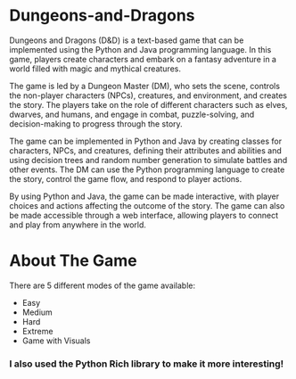 # Dungeons-and-Dragons

Dungeons and Dragons (D&D) is a text-based game that can be implemented using the Python and Java programming language. In this game, players create characters and embark on a fantasy adventure in a world filled with magic and mythical creatures.

The game is led by a Dungeon Master (DM), who sets the scene, controls the non-player characters (NPCs), creatures, and environment, and creates the story. The players take on the role of different characters such as elves, dwarves, and humans, and engage in combat, puzzle-solving, and decision-making to progress through the story.

The game can be implemented in Python and Java by creating classes for characters, NPCs, and creatures, defining their attributes and abilities and using decision trees and random number generation to simulate battles and other events. The DM can use the Python programming language to create the story, control the game flow, and respond to player actions.

By using Python and Java, the game can be made interactive, with player choices and actions affecting the outcome of the story. The game can also be made accessible through a web interface, allowing players to connect and play from anywhere in the world.

# About The Game
There are 5 different modes of the game available:
- Easy
- Medium
- Hard
- Extreme
- Game with Visuals

### I also used the Python Rich library to make it more interesting! 
